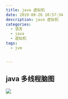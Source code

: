 ```yaml
---
title: java 虚拟机
date: 2019-08-26 10:57:34
description: java 虚拟机
categories:
  - 语言
  - java
  - 虚拟机
tags:
  - jvm


---
```


## java 多线程脑图

![](https://raw.githubusercontent.com/jiangwei618/note/master/assets/image/1多线程脑图.md-2019-08-06-16-01-20.png)
